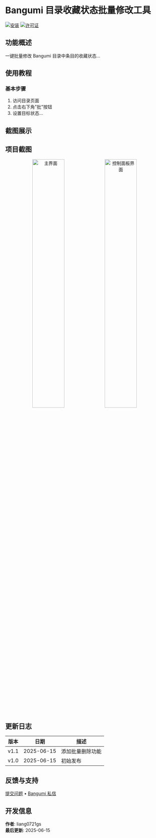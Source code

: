 # Bangumi 目录收藏状态批量修改工具

[![安装](https://img.shields.io/badge/安装链接-点击安装-green)](https://github.com/bangumi/scripts/raw/main/liang0721gs/bangumi-batch-update.user.js)
[![许可证](https://img.shields.io/badge/许可证-MIT-blue)](LICENSE)

## 功能概述
一键批量修改 Bangumi 目录中条目的收藏状态...

## 使用教程
### 基本步骤
1. 访问目录页面
2. 点击右下角"批"按钮
3. 设置目标状态...

## 截图展示

## 项目截图

<div align="center">
  <img src="https://i.postimg.cc/brFzXtPQ/2025-06-15-145257.png" alt="主界面" width="45%">
  <img src="https://i.postimg.cc/sD9BLnGz/image.png" alt="控制面板界面" width="45%">
  <br>
</div>

## 更新日志
| 版本 | 日期 | 描述 |
|------|------|------|
| v1.1 | 2025-06-15 | 添加批量删除功能 |
| v1.0 | 2025-06-15 | 初始发布 |

## 反馈与支持
[提交问题](https://github.com/bangumi/scripts/issues) • 
[Bangumi 私信](https://bgm.tv/user/liang0721gs)

## 开发信息
**作者**: liang0721gs  
**最后更新**: 2025-06-15
